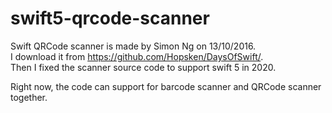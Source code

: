 # swift5-qrcode-scanner
Swift QRCode scanner is made by Simon Ng on 13/10/2016.    
I download it from https://github.com/Hopsken/DaysOfSwift/.   
Then I fixed the scanner source code to support swift 5 in 2020.  

Right now, the code can support for barcode scanner and QRCode scanner together. 
